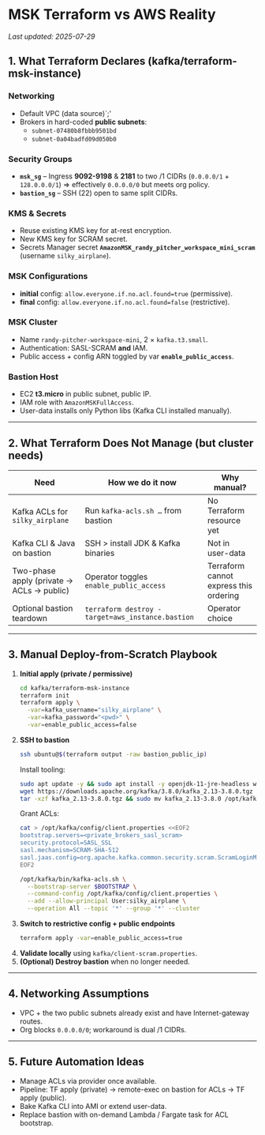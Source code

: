 # MSK Terraform vs AWS Reality

_Last updated: 2025-07-29_

## 1. What Terraform Declares (kafka/terraform-msk-instance)

### Networking
- Default VPC (data source)`;'
- Brokers in hard-coded **public subnets**:
  - `subnet-07480b8fbbb9501bd`
  - `subnet-0a04badfd09d050b0`

### Security Groups
- **`msk_sg`** – Ingress **9092-9198** & **2181** to two /1 CIDRs (`0.0.0.0/1` + `128.0.0.0/1`) ⇒ effectively `0.0.0.0/0` but meets org policy.
- **`bastion_sg`** – SSH (22) open to same split CIDRs.

### KMS & Secrets
- Reuse existing KMS key for at-rest encryption.
- New KMS key for SCRAM secret.
- Secrets Manager secret **`AmazonMSK_randy_pitcher_workspace_mini_scram`** (username `silky_airplane`).

### MSK Configurations
- **initial** config: `allow.everyone.if.no.acl.found=true` (permissive).
- **final** config:   `allow.everyone.if.no.acl.found=false` (restrictive).

### MSK Cluster
- Name `randy-pitcher-workspace-mini`, 2 × `kafka.t3.small`.
- Authentication: SASL-SCRAM **and** IAM.
- Public access + config ARN toggled by var **`enable_public_access`**.

### Bastion Host
- EC2 **t3.micro** in public subnet, public IP.
- IAM role with `AmazonMSKFullAccess`.
- User-data installs only Python libs (Kafka CLI installed manually).

---

## 2. What Terraform Does **Not** Manage (but cluster needs)

| Need | How we do it now | Why manual? |
|------|------------------|-------------|
| Kafka ACLs for `silky_airplane` | Run `kafka-acls.sh …` from bastion | No Terraform resource yet |
| Kafka CLI & Java on bastion | SSH > install JDK & Kafka binaries | Not in user-data |
| Two-phase apply (private → ACLs → public) | Operator toggles `enable_public_access` | Terraform cannot express this ordering |
| Optional bastion teardown | `terraform destroy -target=aws_instance.bastion` | Operator choice |

---

## 3. Manual Deploy-from-Scratch Playbook

1. **Initial apply (private / permissive)**
   ```bash
   cd kafka/terraform-msk-instance
   terraform init
   terraform apply \
     -var=kafka_username="silky_airplane" \
     -var=kafka_password="<pwd>" \
     -var=enable_public_access=false
   ```
2. **SSH to bastion**
   ```bash
   ssh ubuntu@$(terraform output -raw bastion_public_ip)
   ```
   Install tooling:
   ```bash
   sudo apt update -y && sudo apt install -y openjdk-11-jre-headless wget unzip
   wget https://downloads.apache.org/kafka/3.8.0/kafka_2.13-3.8.0.tgz
   tar -xzf kafka_2.13-3.8.0.tgz && sudo mv kafka_2.13-3.8.0 /opt/kafka
   ```
   Grant ACLs:
   ```bash
   cat > /opt/kafka/config/client.properties <<EOF2
   bootstrap.servers=<private_brokers_sasl_scram>
   security.protocol=SASL_SSL
   sasl.mechanism=SCRAM-SHA-512
   sasl.jaas.config=org.apache.kafka.common.security.scram.ScramLoginModule required username="silky_airplane" password="<pwd>";
   EOF2

   /opt/kafka/bin/kafka-acls.sh \
     --bootstrap-server $BOOTSTRAP \
     --command-config /opt/kafka/config/client.properties \
     --add --allow-principal User:silky_airplane \
     --operation All --topic '*' --group '*' --cluster
   ```
3. **Switch to restrictive config + public endpoints**
   ```bash
   terraform apply -var=enable_public_access=true
   ```
4. **Validate locally** using `kafka/client-scram.properties`.
5. **(Optional) Destroy bastion** when no longer needed.

---

## 4. Networking Assumptions
- VPC + the two public subnets already exist and have Internet-gateway routes.
- Org blocks `0.0.0.0/0`; workaround is dual /1 CIDRs.

---

## 5. Future Automation Ideas
- Manage ACLs via provider once available.
- Pipeline: TF apply (private) → remote-exec on bastion for ACLs → TF apply (public).
- Bake Kafka CLI into AMI or extend user-data.
- Replace bastion with on-demand Lambda / Fargate task for ACL bootstrap.

